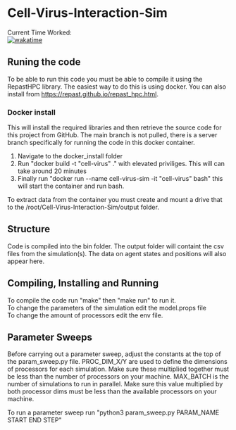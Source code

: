 # Cell-Virus-Interaction-Sim
Current Time Worked: \
[![wakatime](https://wakatime.com/badge/user/f35eb4e7-f40f-4f52-83ec-797025bb7666/project/8908e463-958e-407d-b108-a57c126a2ae9.svg)](https://wakatime.com/badge/user/f35eb4e7-f40f-4f52-83ec-797025bb7666/project/8908e463-958e-407d-b108-a57c126a2ae9)

## Runing the code
To be able to run this code you must be able to compile it using the RepastHPC library. The easiest way to do this is using docker. You can also install from https://repast.github.io/repast_hpc.html.

### Docker install
This will install the required libraries and then retrieve the source code for this project from GitHub. The main branch is not pulled, there is a server branch specifically for running the code in this docker container.
1. Navigate to the docker_install folder
1. Run "docker build -t "cell-virus" ." with elevated priviliges. This will can take around 20 minutes
1. Finally run "docker run --name cell-virus-sim -it "cell-virus" bash" this will start the container and run bash.

To extract data from the container you must create and mount a drive that to the /root/Cell-Virus-Interaction-Sim/output folder.


## Structure
Code is compiled into the bin folder. The output folder will containt the csv files from the simulation(s). The data on agent states and positions will also appear here.

## Compiling, Installing and Running
To compile the code run "make" then "make run" to run it. \
To change the parameters of the simulation edit the model.props file \
To change the amount of processors edit the env file.

## Parameter Sweeps
Before carrying out a parameter sweep, adjust the constants at the top of the param_sweep.py file.
PROC_DIM_X/Y are used to define the dimensions of processors for each simulation. Make sure these multiplied together must be less than the number of processors on your machine.
MAX_BATCH is the number of simulations to run in parallel. Make sure this value multiplied by both processor dims must be less than the available processors on your machine.

To run a parameter sweep run "python3 param_sweep.py PARAM_NAME START END STEP"

